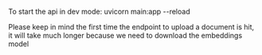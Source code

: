 To start the api in dev mode: uvicorn main:app --reload

Please keep in mind the first time the endpoint to upload a document is hit, it will take much longer because we need to download the embeddings model